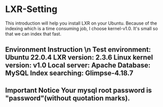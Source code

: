 # LXR-Setting


This introduction will help you install LXR on your Ubuntu.
Because of the indexing which is a time consuming job, I choose kernel-v1.0. It's small so that we can index that fast.

**Environment Instruction**
\n
Test environment: Ubuntu 22.0.4
LXR version: 2.3.6
Linux kernel version: v1.0
Local server: Apache
Database: MySQL
Index searching: Glimpse-4.18.7
-----------------------------------

**Important Notice**
Your mysql root password is "password"(without quotation marks).
-----------------------------------
